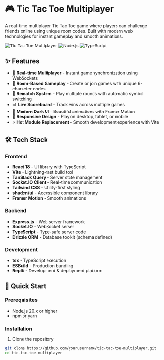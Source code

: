 # 🎮 Tic Tac Toe Multiplayer

A real-time multiplayer Tic Tac Toe game where players can challenge friends online using unique room codes. Built with modern web technologies for instant gameplay and smooth animations.

![Tic Tac Toe Multiplayer](https://img.shields.io/badge/Status-Live-success)
![Node.js](https://img.shields.io/badge/Node.js-20.x-green)
![TypeScript](https://img.shields.io/badge/TypeScript-5.6-blue)

## ✨ Features

- 🚀 **Real-time Multiplayer** - Instant game synchronization using WebSockets
- 🎯 **Room-Based Gameplay** - Create or join games with unique 6-character codes
- 🔄 **Rematch System** - Play multiple rounds with automatic symbol switching
- 📊 **Live Scoreboard** - Track wins across multiple games
- 🎨 **Modern Dark UI** - Beautiful animations with Framer Motion
- 📱 **Responsive Design** - Play on desktop, tablet, or mobile
- ⚡ **Hot Module Replacement** - Smooth development experience with Vite

## 🛠️ Tech Stack

### Frontend
- **React 18** - UI library with TypeScript
- **Vite** - Lightning-fast build tool
- **TanStack Query** - Server state management
- **Socket.IO Client** - Real-time communication
- **Tailwind CSS** - Utility-first styling
- **shadcn/ui** - Accessible component library
- **Framer Motion** - Smooth animations

### Backend
- **Express.js** - Web server framework
- **Socket.IO** - WebSocket server
- **TypeScript** - Type-safe server code
- **Drizzle ORM** - Database toolkit (schema defined)

### Development
- **tsx** - TypeScript execution
- **ESBuild** - Production bundling
- **Replit** - Development & deployment platform

## 🚀 Quick Start

### Prerequisites
- Node.js 20.x or higher
- npm or yarn

### Installation

1. Clone the repository
```bash
git clone https://github.com/yourusername/tic-tac-toe-multiplayer.git
cd tic-tac-toe-multiplayer

